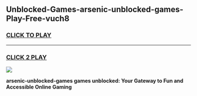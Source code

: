
## Unblocked-Games-arsenic-unblocked-games-Play-Free-vuch8
<h3>
<a href="https://premium76.site?title=arsenic-unblocked-games&ref=23A">CLICK TO PLAY</a></h3>
<hr>

<h3>
<a href="https://premium76.site?title=arsenic-unblocked-games&ref=23A">CLICK 2 PLAY</a>
  
</h3>

<a href="https://premium76.site?title=arsenic-unblocked-games&ref=23A"><img src="https://clearcache.store/games.png"></a>


**arsenic-unblocked-games games unblocked: Your Gateway to Fun and Accessible Online Gaming**
